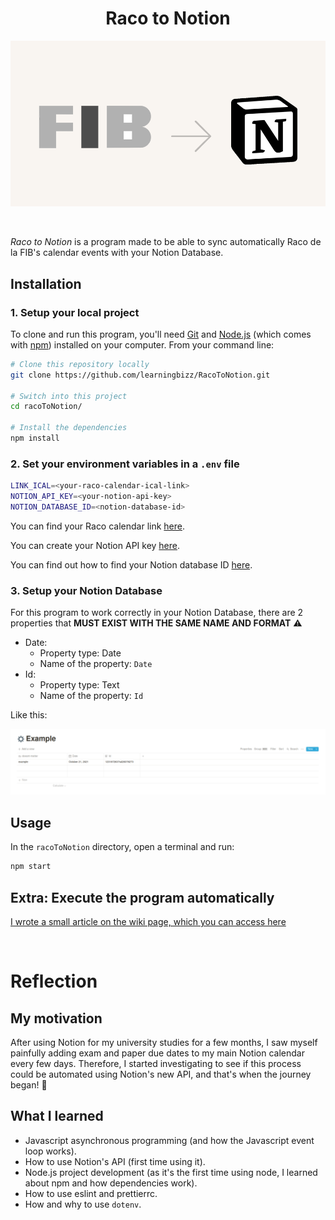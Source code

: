 <h1 align="center"><strong> Raco to Notion </h1></strong>

<p align="center">
  <img src="img/racoToNotion-illustration.png" alt="drawing" width="550"/>
</p>
<br>

_Raco to Notion_ is a program made to be able to sync automatically Raco de la FIB's calendar events with your Notion Database.

## **Installation**

### 1. Setup your local project

To clone and run this program, you'll need [Git](https://git-scm.com) and [Node.js](https://nodejs.org/en/download/) (which comes with [npm](http://npmjs.com)) installed on your computer. From your command line:

```zsh
# Clone this repository locally
git clone https://github.com/learningbizz/RacoToNotion.git

# Switch into this project
cd racoToNotion/

# Install the dependencies
npm install
```

### 2. Set your environment variables in a `.env` file

```zsh
LINK_ICAL=<your-raco-calendar-ical-link>
NOTION_API_KEY=<your-notion-api-key>
NOTION_DATABASE_ID=<notion-database-id>
```

You can find your Raco calendar link [here](img/raco_calendari.png).

You can create your Notion API key [here](https://www.notion.com/my-integrations).

You can find out how to find your Notion database ID [here](https://stackoverflow.com/questions/67728038/where-to-find-database-id-for-my-database-in-notion).

### 3. Setup your Notion Database

For this program to work correctly in your Notion Database, there are 2 properties that **MUST EXIST WITH THE SAME NAME AND FORMAT** ⚠️

-   Date:
    -  Property type: Date
    -  Name of the property: `Date`
-   Id:
    -   Property type: Text
    -   Name of the property: `Id`

Like this:

![](img/example_database.png)

## Usage

In the `racoToNotion` directory, open a terminal and run:

```zsh
npm start
```

## **Extra: Execute the program automatically**
[I wrote a small article on the wiki page, which you can access here](https://github.com/learningbizz/RacoToNotion/wiki/Automatic-execution)

<br>

# **Reflection**

## **My motivation**

After using Notion for my university studies for a few months, I saw myself painfully adding exam and paper due dates to my main Notion calendar every few days. Therefore, I started investigating to see if this process could be automated using Notion's new API, and that's when the journey began! 🚢

## **What I learned**

-   Javascript asynchronous programming (and how the Javascript event loop works).
-   How to use Notion's API (first time using it).
-   Node.js project development (as it's the first time using node, I learned about npm and how dependencies work).
-   How to use eslint and prettierrc.
-   How and why to use `dotenv`.
